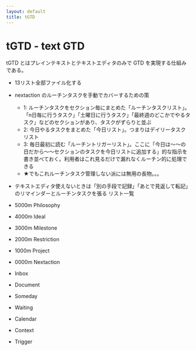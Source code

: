 ```yaml
---
layout: default
title: tGTD
---
```


# tGTD - text GTD
tGTD とはプレインテキストとテキストエディタのみで GTD を実現する仕組みである。

- 13リスト全部ファイル化する
- nextaction のルーチンタスクを手動でカバーするための策
  - 1: ルーチンタスクをセクション毎にまとめた「ルーチンタスクリスト」。「n日毎に行うタスク」「土曜日に行うタスク」「最終週のどこかでやるタスク」などのセクションがあり、タスクがずらりと並ぶ
  - 2: 今日やるタスクをまとめた「今日リスト」。つまりはデイリータスクリスト
  - 3: 毎日最初に読む「ルーチントリガーリスト」。ここに「今日は～～の日だから～～セクションのタスクを今日リストに追加する」的な指示を書き並べておく。利用者はこれ見るだけで漏れなくルーチン的に処理できる
  - ★でもこれルーチンタスク管理しない派には無用の長物。。。
- テキストエディタ使えないときは「別の手段で記録」「あとで見返して転記」のリマインダーとルーチンタスクを張る
リスト一覧

- 5000m Philosophy
- 4000m Ideal
- 3000m Milestone
- 2000m Restriction
- 1000m Project
- 0000m Nextaction
- Inbox
- Document
- Someday
- Waiting
- Calendar
- Context
- Trigger
